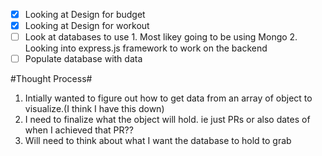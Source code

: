 - [X] Looking at Design for budget
- [X] Looking at Design for workout
- [ ] Look at databases to use
        1. Most likey going to be using Mongo
        2. Looking into express.js framework to work on the backend
- [ ] Populate database with data
        
#Thought Process#
1. Intially wanted to figure out how to get data from an array of object to visualize.(I think I have this down)
2. I need to finalize what the object will hold. ie just PRs or also dates of when I achieved that PR??
3. Will need to think about what I want the database to hold to grab
